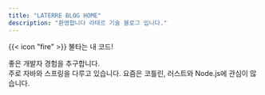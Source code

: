 ```yaml
---
title: "LATERRE BLOG HOME"
description: "환영합니다 라테르 기술 블로그 입니다."
---
```


<div class="flex px-4 py-2 mb-8 text-base rounded-md bg-home-light dark:bg-home-dark">
  <span class="flex items-center ltr:pr-3 rtl:pl-3 text-primary-400">
    {{< icon "fire" >}}
  </span>
  <span class="flex items-center justify-between grow dark:text-neutral-300">
    <span class="prose dark:prose-invert">불타는 내 코드!</span>
  </span>
</div>

좋은 개발자 경험을 추구합니다.  
주로 자바와 스프링을 다루고 있습니다. 요즘은 코틀린, 러스트와 Node.js에 관심이 많습니다.